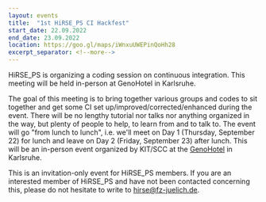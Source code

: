 ```yaml
---
layout: events
title:  "1st HiRSE_PS CI Hackfest"
start_date: 22.09.2022
end_date: 23.09.2022
location: https://goo.gl/maps/iWnxuUWEPinQoHh28
excerpt_separator: <!--more-->
---
```


HiRSE_PS is organizing a coding session on continuous integration. This meeting will be held in-person at GenoHotel in Karlsruhe.
<!--more-->

The goal of this meeting is to bring together various groups and codes to sit together and get some CI set up/improved/corrected/enhanced during the event. There will be no lengthy tutorial nor talks nor anything organized in the way, but plenty of people to help, to learn from and to talk to. The event will go "from lunch to lunch", i.e. we'll meet on Day 1 (Thursday, September 22) for lunch and leave on Day 2 (Friday, September 23) after lunch. This will be an in-person event organized by KIT/SCC at the [GenoHotel](https://goo.gl/maps/iWnxuUWEPinQoHh28) in Karlsruhe. 

 This is an invitation-only event for HiRSE_PS members. If you are an interested member of HiRSE_PS and have not been contacted concerning this, please do not hesitate to write to [hirse@fz-juelich.de](mailto:hirse@fz-juelich.de). 